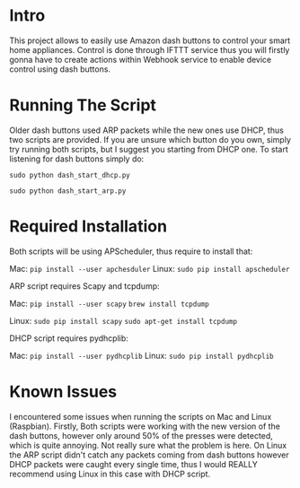 # Intro

This project allows to easily use Amazon dash buttons to control your smart home appliances. Control is done through IFTTT service thus you will firstly gonna have to create actions within Webhook service to enable device control using dash buttons. 

# Running The Script

Older dash buttons used ARP packets while the new ones use DHCP, thus two scripts are provided. If you are unsure which button do you own, simply try running both scripts, but I suggest you starting from DHCP one. To start listening for dash buttons simply do:

`sudo python dash_start_dhcp.py`

`sudo python dash_start_arp.py`


# Required Installation

Both scripts will be using APScheduler, thus require to install that:

Mac: `pip install --user apchesduler`
Linux: `sudo pip install apscheduler`

ARP script requires Scapy and tcpdump:

Mac: `pip install --user scapy`
`brew install tcpdump`

Linux: `sudo pip install scapy`
`sudo apt-get install tcpdump`

DHCP script requires pydhcplib:

Mac: `pip install --user pydhcplib`
Linux: `sudo pip install pydhcplib`

# Known Issues

I encountered some issues when running the scripts on Mac and Linux (Raspbian). Firstly, Both scripts were working with the new version of the dash buttons, however only around 50% of the presses were detected, which is quite annoying. Not really sure what the problem is here. On Linux the ARP script didn't catch any packets coming from dash buttons however DHCP packets were caught every single time, thus I would REALLY recommend using Linux in this case with DHCP script.


